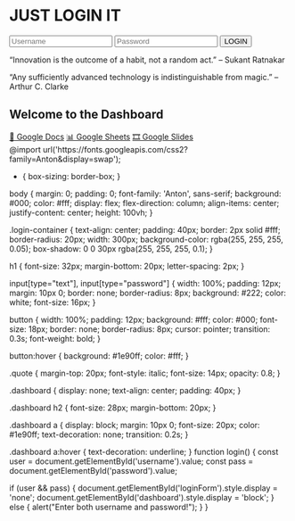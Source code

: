 <!DOCTYPE html>
<html lang="en">
<head>
  <meta charset="UTF-8">
  <title>Nike-Inspired IT Login</title>
  <link rel="stylesheet" href="styles.css">
  <link href="https://fonts.googleapis.com/css2?family=Anton&display=swap" rel="stylesheet">
</head>
<body>

  <div class="login-container" id="loginForm">
    <h1>JUST LOGIN IT</h1>
    <input type="text" id="username" placeholder="Username">
    <input type="password" id="password" placeholder="Password">
    <button onclick="login()">LOGIN</button>
    <div class="quote">
      <p>“Innovation is the outcome of a habit, not a random act.” – Sukant Ratnakar</p>
      <p>“Any sufficiently advanced technology is indistinguishable from magic.” – Arthur C. Clarke</p>
    </div>
  </div>

  <div class="dashboard" id="dashboard">
    <h2>Welcome to the Dashboard</h2>
    <a href="https://docs.google.com/document/d/1G9r-NW-j2eZnFs54ykF0DGacjyPA0W5i6AJNa7_OjGw/edit?usp=sharing" target="_blank">📄 Google Docs</a>
    <a href="https://docs.google.com/spreadsheets/d/1lWvMNbwIgxNZDPD9t5WQXw0SOQCNhWD6uViWaDI2egA/edit?usp=sharing" target="_blank">📊 Google Sheets</a>
    <a href="https://docs.google.com/presentation/d/1mn1pYAw9ICu8LGSZw83C7B_ZTG2GLHsRD83Upqe0YgM/edit?usp=sharing" target="_blank">🎞 Google Slides</a>
  </div>

  <script>
    function login() {
      const user = document.getElementById('username').value;
      const pass = document.getElementById('password').value;

      if (user && pass) {
        document.getElementById('loginForm').style.display = 'none';
        document.getElementById('dashboard').style.display = 'block';
      } else {
        alert("Enter both username and password!");
      }
    }
  </script>

</body>
</html>
@import url('https://fonts.googleapis.com/css2?family=Anton&display=swap');

* {
  box-sizing: border-box;
}

body {
  margin: 0;
  padding: 0;
  font-family: 'Anton', sans-serif;
  background: #000;
  color: #fff;
  display: flex;
  flex-direction: column;
  align-items: center;
  justify-content: center;
  height: 100vh;
}

.login-container {
  text-align: center;
  padding: 40px;
  border: 2px solid #fff;
  border-radius: 20px;
  width: 300px;
  background-color: rgba(255, 255, 255, 0.05);
  box-shadow: 0 0 30px rgba(255, 255, 255, 0.1);
}

h1 {
  font-size: 32px;
  margin-bottom: 20px;
  letter-spacing: 2px;
}

input[type="text"], input[type="password"] {
  width: 100%;
  padding: 12px;
  margin: 10px 0;
  border: none;
  border-radius: 8px;
  background: #222;
  color: white;
  font-size: 16px;
}

button {
  width: 100%;
  padding: 12px;
  background: #fff;
  color: #000;
  font-size: 18px;
  border: none;
  border-radius: 8px;
  cursor: pointer;
  transition: 0.3s;
  font-weight: bold;
}

button:hover {
  background: #1e90ff;
  color: #fff;
}

.quote {
  margin-top: 20px;
  font-style: italic;
  font-size: 14px;
  opacity: 0.8;
}

.dashboard {
  display: none;
  text-align: center;
  padding: 40px;
}

.dashboard h2 {
  font-size: 28px;
  margin-bottom: 20px;
}

.dashboard a {
  display: block;
  margin: 10px 0;
  font-size: 20px;
  color: #1e90ff;
  text-decoration: none;
  transition: 0.2s;
}

.dashboard a:hover {
  text-decoration: underline;
}
function login() {
  const user = document.getElementById('username').value;
  const pass = document.getElementById('password').value;

  if (user && pass) {
    document.getElementById('loginForm').style.display = 'none';
    document.getElementById('dashboard').style.display = 'block';
  } else {
    alert("Enter both username and password!");
  }
}

